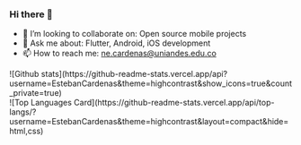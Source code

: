 ### Hi there 👋

- 👯 I’m looking to collaborate on: Open source mobile projects
- 💬 Ask me about: Flutter, Android, iOS development
- 📫 How to reach me: ne.cardenas@uniandes.edu.co

<!--> ![Github stats](https://github-readme-stats.vercel.app/api?username=EstebanCardenas&theme=highcontrast&show_icons=true&count_private=true) <br> </>
![Top Languages Card](https://github-readme-stats.vercel.app/api/top-langs/?username=EstebanCardenas&theme=highcontrast&layout=compact&hide=html,css)
